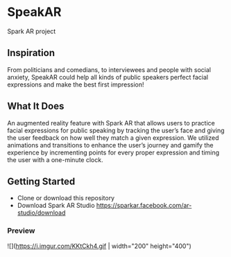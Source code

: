 # SpeakAR
 Spark AR project

## Inspiration

From politicians and comedians, to interviewees and people with social anxiety, SpeakAR could help all kinds of public speakers perfect facial expressions and make the best first impression!

## What It Does

An augmented reality feature with Spark AR that allows users to practice facial expressions for public speaking by tracking the user’s face and giving the user feedback on how well they match a given expression. We utilized animations and transitions to enhance the user’s journey and gamify the experience by incrementing points for every proper expression and timing the user with a one-minute clock.

## Getting Started

- Clone or download this repository
- Download Spark AR Studio https://sparkar.facebook.com/ar-studio/download

### Preview

![](https://i.imgur.com/KKtCkh4.gif | width="200" height="400")


